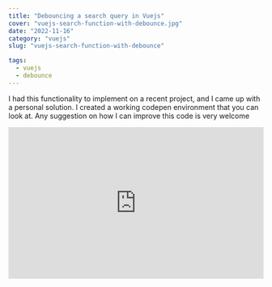 ```yaml
---
title: "Debouncing a search query in Vuejs"
cover: "vuejs-search-function-with-debounce.jpg"
date: "2022-11-16"
category: "vuejs"
slug: "vuejs-search-function-with-debounce"

tags:
  - vuejs
  - debounce
---
```


I had this functionality to implement on a recent project, and I came up with a personal solution. I created a working codepen environment that you can look at. Any suggestion on how I can improve this code is very welcome


<iframe height="300" style="width: 100%;" scrolling="no" title="Search function with debounced input Vuejs2" src="https://codepen.io/Vinny92/embed/preview/GRGmVOb?default-tab=html%2Cresult&editable=true" frameBorder="no" loading="lazy" allowtransparency="true" allowfullscreen="true">
  See the Pen <a href="https://codepen.io/Vinny92/pen/GRGmVOb">
  Search function with debounced input Vuejs2</a> by Vincenzo Marcovecchio (<a href="https://codepen.io/Vinny92">@Vinny92</a>)
  on <a href="https://codepen.io">CodePen</a>.
</iframe>
